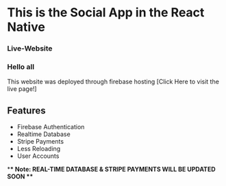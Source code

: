 # This is the Social App in the React Native

### Live-Website

### Hello all

This website was deployed through firebase hosting [Click Here to visit the live page!]

## Features

<ul>
  <li>Firebase Authentication</li>
  <li>Realtime Database</li>
  <li>Stripe Payments</li>
  <li>Less Reloading</li>
  <li>User Accounts</li>
</ul>

\***\* Note: REAL-TIME DATABASE & STRIPE PAYMENTS WILL BE UPDATED SOON \*\***
